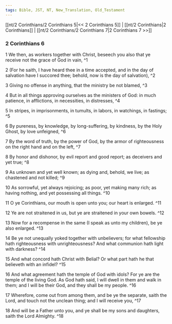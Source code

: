 ```yaml
---
tags: Bible, JST, NT, New_Translation, Old_Testament
---
```


[[nt/2 Corinthians/2 Corinthians 5|<< 2 Corinthians 5]] | [[nt/2 Corinthians|2 Corinthians]] | [[nt/2 Corinthians/2 Corinthians 7|2 Corinthians 7 >>]]

### 2 Corinthians 6

1 We then, as workers together with Christ, beseech you also that ye receive not the grace of God in vain,  ^1

2 (For he saith, I have heard thee in a time accepted, and in the day of salvation have I succored thee; behold, now is the day of salvation),  ^2

3 Giving no offense in anything, that the ministry be not blamed,  ^3

4 But in all things approving ourselves as the ministers of God: in much patience, in afflictions, in necessities, in distresses,  ^4

5 In stripes, in imprisonments, in tumults, in labors, in watchings, in fastings;  ^5

6 By pureness, by knowledge, by long-suffering, by kindness, by the Holy Ghost, by love unfeigned,  ^6

7 By the word of truth, by the power of God, by the armor of righteousness on the right hand and on the left,  ^7

8 By honor and dishonor, by evil report and good report; as deceivers and yet true;  ^8

9 As unknown and yet well known; as dying and, behold, we live; as chastened and not killed;  ^9

10 As sorrowful, yet always rejoicing; as poor, yet making many rich; as having nothing, and yet possessing all things.  ^10

11 O ye Corinthians, our mouth is open unto you; our heart is enlarged.  ^11

12 Ye are not straitened in us, but ye are straitened in your own bowels.  ^12

13 Now for a recompense in the same (I speak as unto my children), be ye also enlarged.  ^13

14 Be ye not unequally yoked together with unbelievers; for what fellowship hath righteousness with unrighteousness? And what communion hath light with darkness?  ^14

15 And what concord hath Christ with Belial? Or what part hath he that believeth with an infidel?  ^15

16 And what agreement hath the temple of God with idols? For ye are the temple of the living God. As God hath said, I will dwell in them and walk in them; and I will be their God, and they shall be my people.  ^16

17 Wherefore, come out from among them, and be ye the separate, saith the Lord, and touch not the unclean thing; and I will receive you,  ^17

18 And will be a Father unto you, and ye shall be my sons and daughters, saith the Lord Almighty.  ^18

 

